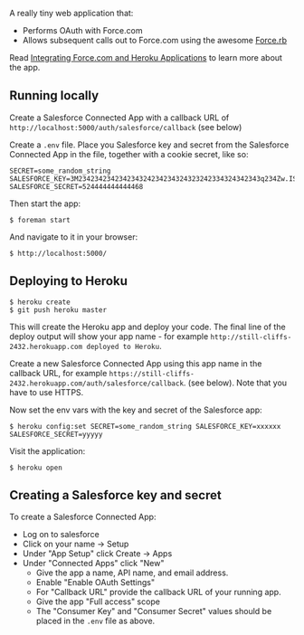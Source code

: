 A really tiny web application that:

* Performs OAuth with Force.com
* Allows subsequent calls out to Force.com using the awesome [Force.rb](https://github.com/heroku/force.rb)

Read [Integrating Force.com and Heroku Applications](https://devcenter.heroku.com/articles/integrating-force-com-and-heroku-apps) to learn more about the app. 

## Running locally

Create a Salesforce Connected App with a callback URL of `http://localhost:5000/auth/salesforce/callback` (see below)

Create a `.env` file.  Place you Salesforce key and secret from the Salesforce Connected App in the file, together with a cookie secret, like so:

    SECRET=some_random_string
    SALESFORCE_KEY=3M234234234234234324234234324323242334324342343q234Zw.IS
    SALESFORCE_SECRET=524444444444468

Then start the app:

    $ foreman start

And navigate to it in your browser:

    $ http://localhost:5000/    

## Deploying to Heroku

    $ heroku create
    $ git push heroku master

This will create the Heroku app and deploy your code.  The final line of the deploy output will show your app name - for example `http://still-cliffs-2432.herokuapp.com deployed to Heroku`.

Create a new Salesforce Connected App using this app name in the callback URL, for example `https://still-cliffs-2432.herokuapp.com/auth/salesforce/callback`.  (see below).   Note that you have to use HTTPS.

Now set the env vars with the key and secret of the Salesforce app:

    $ heroku config:set SECRET=some_random_string SALESFORCE_KEY=xxxxxx SALESFORCE_SECRET=yyyyy

Visit the application:

    $ heroku open

## Creating a Salesforce key and secret

To create a Salesforce Connected App:

* Log on to salesforce
* Click on your name -> Setup
* Under "App Setup" click Create -> Apps        
* Under "Connected Apps" click "New"
  * Give the app a name, API name, and email address.
  * Enable "Enable OAuth Settings"
  * For "Callback URL" provide the callback URL of your running app.
  * Give the app "Full access" scope
  * The "Consumer Key" and "Consumer Secret" values should be placed in the `.env` file as above.
